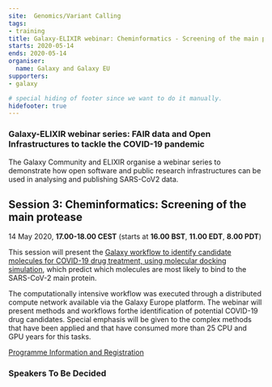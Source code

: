 ```yaml
---
site:  Genomics/Variant Calling 
tags:
- training
title: Galaxy-ELIXIR webinar: Cheminformatics - Screening of the main protease
starts: 2020-05-14
ends: 2020-05-14
organiser:
  name: Galaxy and Galaxy EU
supporters:
- galaxy

# special hiding of footer since we want to do it manually.
hidefooter: true
---
```


### Galaxy-ELIXIR webinar series: FAIR data and Open Infrastructures to tackle the COVID-19 pandemic

The Galaxy Community and ELIXIR organise a webinar series to demonstrate how open software and public research infrastructures can be used in analysing and publishing SARS-CoV2 data.

## Session 3: Cheminformatics: Screening of the main protease

14 May 2020, **17.00-18.00 CEST** (starts at **16.00 BST**, **11.00 EDT**, **8.00 PDT**)

This session will present the [Galaxy workflow to identify candidate molecules for COVID-19 drug treatment, using molecular docking simulation](https://covid19.galaxyproject.org/cheminformatics/), which predict which molecules are most likely to bind to the SARS-CoV-2 main protein.

The computationally intensive workflow was executed through a distributed compute network available via the Galaxy Europe platform. The webinar will present methods and workflows forthe identification of potential COVID-19 drug candidates. Special emphasis will be given to the complex methods that have been applied and that have consumed more than 25 CPU and GPU years for this tasks.

[Programme Information and Registration](https://elixir-europe.org/events/webinar-galaxy-elixir-covid19)

### Speakers To Be Decided
